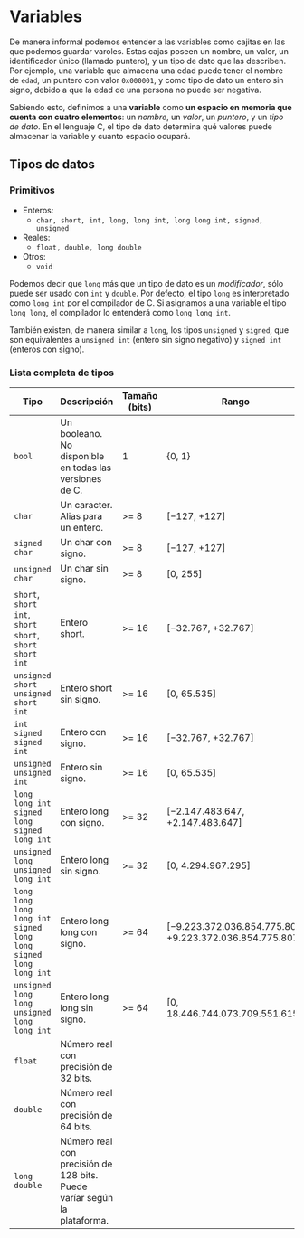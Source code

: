 # Variables

De manera informal podemos entender a las variables como cajitas en las que podemos guardar varoles. Estas cajas poseen un nombre, un valor, un identificador único (llamado puntero), y un tipo de dato que las describen. Por ejemplo, una variable que almacena una edad puede tener el nombre de `edad`, un puntero con valor `0x000001`, y como tipo de dato un entero sin signo, debido a que la edad de una persona no puede ser negativa. 

Sabiendo esto, definimos a una **variable** como **un espacio en memoria que cuenta con cuatro elementos**: un *nombre*, un _valor_, un _puntero_, y un _tipo de dato_. En el lenguaje C, el tipo de dato determina qué valores puede almacenar la variable y cuanto espacio ocupará.

## Tipos de datos

### Primitivos

- Enteros:
  - `char, short, int, long, long int, long long int, signed, unsigned`
- Reales:
  - `float, double, long double`
- Otros:
  - `void`

Podemos decir que `long` más que un tipo de dato es un _modificador_, sólo puede ser usado con `int` y `double`. Por defecto, el tipo `long` es interpretado como `long int` por el compilador de C. Si asignamos a una variable el tipo `long long`, el compilador lo entenderá como `long long int`.

También existen, de manera similar a `long`, los tipos `unsigned` y `signed`, que son equivalentes a `unsigned int` (entero sin signo negativo) y `signed int` (enteros con signo).

### Lista completa de tipos

| Tipo          | Descripción   | Tamaño (bits)         | Rango | Formato        |
| ------------- | ------------- | -------------- | --------------| -------------- |
| `bool` | Un booleano. No disponible en todas las versiones de C. | 1 | {0, 1} | `%d` |
| `char` | Un caracter. Alias para un entero. | >= 8 | [−127, +127]  | `%c` |
| `signed char` | Un char con signo.  | >= 8 | [−127, +127] |  `%c` |
| `unsigned char` | Un char sin signo. | >= 8 | [0, 255] | `%c` |
| `short`, `short int`, `short short`, `short short int` | Entero short.  | >= 16 | [−32.767, +32.767] | `%hi` o `%hd` |
| `unsigned short` `unsigned short int` | Entero short sin signo. | >= 16 | [0, 65.535] | `%hu` |
| `int` `signed` `signed int` | Entero con signo. | >= 16 | [−32.767, +32.767]  | `%i` o `%d` |
| `unsigned` `unsigned int` | Entero sin signo. | >= 16 | [0, 65.535] | `%u` |
| `long` `long int` `signed long` `signed long int` | Entero long con signo. | >= 32 | [−2.147.483.647, +2.147.483.647] | `%li` o `%ld` |
| `unsigned long` `unsigned long int` | Entero long sin signo. | >= 32 | [0, 4.294.967.295] | `%lu` |
| `long long` `long long int` `signed long long` `signed long long int` | Entero long long con signo. | >= 64 | [−9.223.372.036.854.775.807, +9.223.372.036.854.775.807]  | `%lli` o `%lld` |
| `unsigned long long` `unsigned long long int` | Entero long long sin signo. | >= 64 | [0, 18.446.744.073.709.551.615] | `%llu` |
| `float` | Número real con precisión de 32 bits. |  |  | `%f` o `%e` |
| `double` |  Número real con precisión de 64 bits. | |  | `%lf` o `%le` |
| `long double` | Número real con precisión de 128 bits. Puede varíar según la plataforma. |  |  | `%Lf` o `%Le` |
